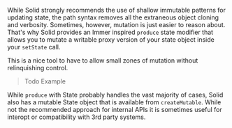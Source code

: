 While Solid strongly recommends the use of shallow immutable patterns for updating state, the path syntax removes all the extraneous object cloning and verbosity. Sometimes, however, mutation is just easier to reason about. That's why Solid provides an Immer inspired `produce` state modifier that allows you to mutate a writable proxy version of your state object inside your `setState` call.

This is a nice tool to have to allow small zones of mutation without relinquishing control.

> Todo Example

While `produce` with State probably handles the vast majority of cases, Solid also has a mutable State object that is available from `createMutable`. While not the recommended approach for internal APIs it is sometimes useful for interopt or compatibility with 3rd party systems.
